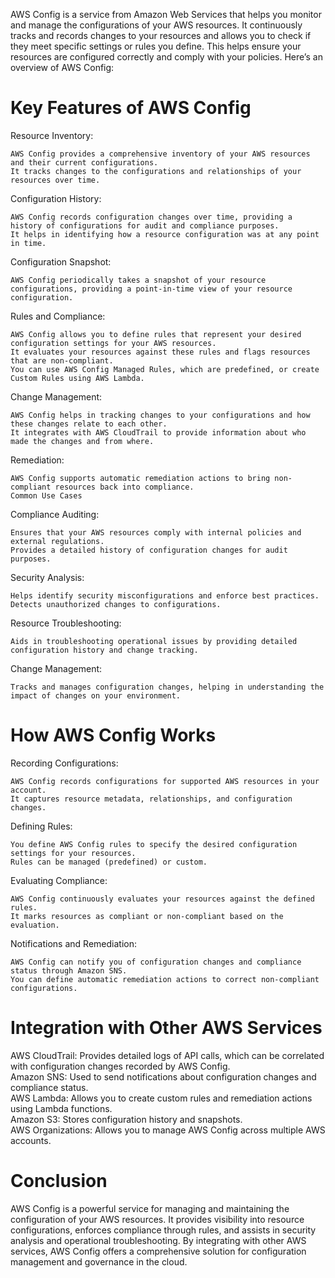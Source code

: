 AWS Config is a service from Amazon Web Services that helps you monitor and manage the configurations of your AWS resources. It continuously tracks and records changes to your resources and allows you to check if they meet specific settings or rules you define. This helps ensure your resources are configured correctly and comply with your policies. Here’s an overview of AWS Config:

# Key Features of AWS Config
Resource Inventory:

    AWS Config provides a comprehensive inventory of your AWS resources and their current configurations.
    It tracks changes to the configurations and relationships of your resources over time.
Configuration History:

    AWS Config records configuration changes over time, providing a history of configurations for audit and compliance purposes.
    It helps in identifying how a resource configuration was at any point in time.
Configuration Snapshot:

    AWS Config periodically takes a snapshot of your resource configurations, providing a point-in-time view of your resource configuration.
Rules and Compliance:

    AWS Config allows you to define rules that represent your desired configuration settings for your AWS resources.
    It evaluates your resources against these rules and flags resources that are non-compliant.
    You can use AWS Config Managed Rules, which are predefined, or create Custom Rules using AWS Lambda.
Change Management:

    AWS Config helps in tracking changes to your configurations and how these changes relate to each other.
    It integrates with AWS CloudTrail to provide information about who made the changes and from where.
Remediation:

    AWS Config supports automatic remediation actions to bring non-compliant resources back into compliance.
    Common Use Cases
Compliance Auditing:

    Ensures that your AWS resources comply with internal policies and external regulations.
    Provides a detailed history of configuration changes for audit purposes.
Security Analysis:

    Helps identify security misconfigurations and enforce best practices.
    Detects unauthorized changes to configurations.
Resource Troubleshooting:

    Aids in troubleshooting operational issues by providing detailed configuration history and change tracking.
Change Management:

    Tracks and manages configuration changes, helping in understanding the impact of changes on your environment.

# How AWS Config Works
Recording Configurations:

    AWS Config records configurations for supported AWS resources in your account.
    It captures resource metadata, relationships, and configuration changes.
Defining Rules:

    You define AWS Config rules to specify the desired configuration settings for your resources.
    Rules can be managed (predefined) or custom.
Evaluating Compliance:

    AWS Config continuously evaluates your resources against the defined rules.
    It marks resources as compliant or non-compliant based on the evaluation.
Notifications and Remediation:

    AWS Config can notify you of configuration changes and compliance status through Amazon SNS.
    You can define automatic remediation actions to correct non-compliant configurations.

# Integration with Other AWS Services <br/>
AWS CloudTrail: Provides detailed logs of API calls, which can be correlated with configuration changes recorded by AWS Config. <br/>
Amazon SNS: Used to send notifications about configuration changes and compliance status.<br/>
AWS Lambda: Allows you to create custom rules and remediation actions using Lambda functions.<br/>
Amazon S3: Stores configuration history and snapshots.<br/>
AWS Organizations: Allows you to manage AWS Config across multiple AWS accounts.<br/>

# Conclusion
AWS Config is a powerful service for managing and maintaining the configuration of your AWS resources. It provides visibility into resource configurations, enforces compliance through rules, and assists in security analysis and operational troubleshooting. By integrating with other AWS services, AWS Config offers a comprehensive solution for configuration management and governance in the cloud.
